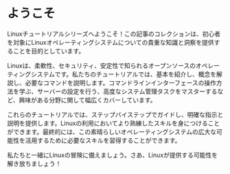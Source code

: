 # ようこそ

Linuxチュートリアルシリーズへようこそ！この記事のコレクションは、初心者を対象にLinuxオペレーティングシステムについての貴重な知識と洞察を提供することを目的としています。

Linuxは、柔軟性、セキュリティ、安定性で知られるオープンソースのオペレーティングシステムです。私たちのチュートリアルでは、基本を紹介し、概念を解説し、必要なコマンドを説明します。コマンドラインインターフェースの操作方法を学ぶ、サーバーの設定を行う、高度なシステム管理タスクをマスターするなど、興味がある分野に関して幅広くカバーしています。

これらのチュートリアルでは、ステップバイステップでガイドし、明確な指示と説明を提供します。Linuxの利用においてより熟練したスキルを身につけることができます。最終的には、この素晴らしいオペレーティングシステムの広大な可能性を活用するために必要なスキルを習得することができます。

私たちと一緒にLinuxの冒険に備えましょう。さあ、Linuxが提供する可能性を解き放ちましょう！